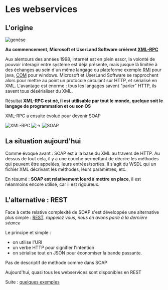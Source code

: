 # Les webservices

## L'origine
![genèse](http://www.lemondedesreligions.fr/images/2011/05/19/1516_bible_440x260.jpg)

**Au commencement, Microsoft et UserLand Software créèrent [XML-RPC][1]**

Aux alentours des années 1998, internet est en plein essor, la volonté de pouvoir interagir entre système est déja présente, 
mais jusque là limitée à des échanges au sein d'un même langage ou plateforme exemple [RMI][2] pour java, [COM][3] pour windows.
Microsoft et UserLand Software se rapprochent alors pour mettre au point un protocole circulant sur HTTP, et sérialisé en XML.
L'avantage est énorme : tous les langages savent "parler" HTTP, ils savent tous désérialiser du XML. 

Résultat **XML-RPC est né, il est utilisable par tout le monde, quelque soit le langage de programmation et ou son OS**

XML-RPC a ensuite évolué pour devenir SOAP

![XML-RPC](https://img.pokemondb.net/artwork/tentacool.jpg) ![->](https://cdn4.iconfinder.com/data/icons/ionicons/512/icon-arrow-right-b-128.png) ![SOAP](https://img.pokemondb.net/artwork/tentacruel.jpg)


## La situation aujourd'hui

Comme évoqué avant : SOAP est à la base du XML au travers de HTTP. 
Au dessus de tout cela, il y a une couche permettant de décrire les méthodes qui peuvent être appelées, leurs entrées/sorties.
Il s'agit du WSDL qui un fichier XML décrivant les méthodes, leurs paramètres, etc.

En résumé : **SOAP est relativement lourd à mettre en place**, il est néanmoins encore utilisé, car il est rigoureux.

## L'alternative : REST

Face à cette relative complexité de SOAP s'est développée une alternative plus simple : [REST](../03-bases-du-web/04-les-verbes-http.md). 
*rappelez vous, nous en avons parlé à la dernière séance*

Le principe et simple : 
* on utilise l'URI
* un verbe HTTP pour signifier l'intention 
* on sérialise tout en JSON pour économiser la bande passante.

Pas de descriptif de méthode comme dans SOAP

Aujourd'hui, quasi tous les webservices sont disponibles en REST

Suite : [quelques exemples](./02-exemples.md)


[1]:https://en.wikipedia.org/wiki/XML-RPC
[2]:https://en.wikipedia.org/wiki/Java_remote_method_invocation
[3]:https://en.wikipedia.org/wiki/Component_Object_Model
